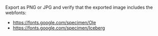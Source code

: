 Export as PNG or JPG and verify that the exported image includes the webfonts:
- https://fonts.google.com/specimen/Ole
- https://fonts.google.com/specimen/Iceberg
